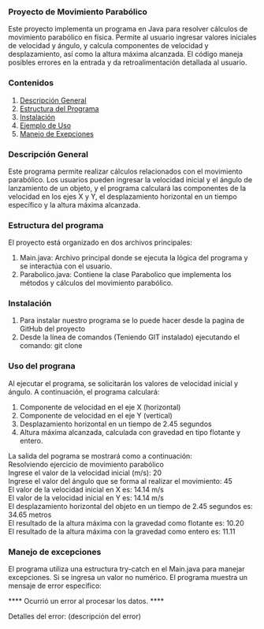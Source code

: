 ### Proyecto de Movimiento Parabólico

Este proyecto implementa un programa en Java para resolver cálculos de movimiento parabólico en física. Permite al usuario ingresar valores iniciales de velocidad y ángulo, y calcula componentes de velocidad y desplazamiento, así como la altura máxima alcanzada. El código maneja posibles errores en la entrada y da retroalimentación detallada al usuario.

### Contenidos

1. [Descripción General](#descripción-general)
2. [Estructura del Programa](#estructura-del-programa)
3. [Instalación](#instalación)
4. [Ejemplo de Uso](#ejemplo-de-uso)
6. [Manejo de Exepciones](#manejo-de-excepciones)

### Descripción General

Este programa permite realizar cálculos relacionados con el movimiento parabólico. Los usuarios pueden ingresar la velocidad inicial y el ángulo de lanzamiento de un objeto, y el programa calculará las componentes de la velocidad en los ejes X y Y, el desplazamiento horizontal en un tiempo específico y la altura máxima alcanzada.

### Estructura del programa

El proyecto está organizado en dos archivos principales:
  1. Main.java: Archivo principal donde se ejecuta la lógica del programa y se interactúa con el usuario.
  2. Parabolico.java: Contiene la clase Parabolico que implementa los métodos y cálculos del movimiento parabólico.
     
### Instalación

1. Para instalar nuestro programa se lo puede hacer desde la pagina de GitHub del proyecto
2. Desde la línea de comandos (Teniendo GIT instalado) ejecutando el comando: git clone

### Uso del prograna

Al ejecutar el programa, se solicitarán los valores de velocidad inicial y ángulo. A continuación, el programa calculará:
  1. Componente de velocidad en el eje X (horizontal)
  2. Componente de velocidad en el eje Y (vertical)
  3. Desplazamiento horizontal en un tiempo de 2.45 segundos
  4. Altura máxima alcanzada, calculada con gravedad en tipo flotante y entero.
     
La salida del pograma se mostrará como a continuación:  
    Resolviendo ejercicio de movimiento parabólico  
    Ingrese el valor de la velocidad inicial (m/s): 20  
    Ingrese el valor del ángulo que se forma al realizar el movimiento: 45  
    El valor de la velocidad inicial en X es: 14.14 m/s  
    El valor de la velocidad inicial en Y es: 14.14 m/s  
    El desplazamiento horizontal del objeto en un tiempo de 2.45 segundos es: 34.65 metros  
    El resultado de la altura máxima con la gravedad como flotante es: 10.20  
    El resultado de la altura máxima con la gravedad como entero es: 11.11  

### Manejo de excepciones

El programa utiliza una estructura try-catch en el Main.java para manejar excepciones. Si se ingresa un valor no numérico. 
El programa muestra un mensaje de error específico:

**** Ocurrió un error al procesar los datos. ****

Detalles del error: (descripción del error)

